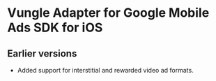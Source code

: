# Vungle Adapter for Google Mobile Ads SDK for iOS

## Earlier versions
- Added support for interstitial and rewarded video ad formats.
